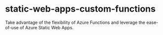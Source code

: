 # static-web-apps-custom-functions
Take advantage of the flexibility of Azure Functions and leverage the ease-of-use of Azure Static Web Apps.
